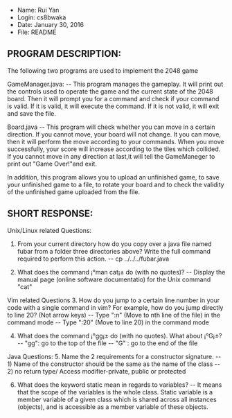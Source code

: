 
 *  Name: Rui Yan
 *  Login: cs8bwaka
 *  Date: January 30, 2016
 *  File: README
 

PROGRAM DESCRIPTION:
-------------------------------------------------------------------------------
The following two programs are used to implement the 2048 game

GameManager.java:
-- This program manages the gameplay. It will print out the controls 
   used to operate the game and the current state of the 2048 board.
   Then it will prompt you for a command and check if your command 
   is valid. If it is valid, it will execute the command.
   If it is not valid, it will exit and save the file.

Board.java
-- This program will check whether you can move in a certain direction.
   If you cannot move, your board will not change. It you can move, then
   it will perform the move according to your commands. When you move 
   successfully, your score will increase according to the tiles which 
   collided. If you cannot move in any direction at last,it will tell 
   the GameManeger to print out "Game Over!"and exit. 
   
   In addition, this program allows you to upload an unfinished game, 
   to save your unfinished game to a file, to rotate your board and 
   to check the validity of the unfinished game uploaded from the file.  
   
SHORT RESPONSE:
-------------------------------------------------------------------------------
Unix/Linux related Questions:
1. From your current directory how do you copy over a java file named fubar 
   from a folder three directories above? Write the full command required to 
   perform this action. 
-- cp ../../../fubar.java

2. What does the command ¡°man cat¡± do (with no quotes)? 
-- Display the manual page (online software documentatio) for the Unix 
   command "cat"

Vim related Questions
3. How do you jump to a certain line number in your code with a single command 
   in vim? For example, how do you jump directly to line 20? (Not arrow keys)
-- Type ":n" (Move to nth line of the file) in the command mode
-- Type ":20" (Move to line 20) in the command mode

4. What does the command ¡°gg¡± do (with no quotes). What about ¡°G¡±?
-- "gg": go to the top of the file
-- "G" : go to the end of the file

Java Questions:
5. Name the 2 requirements for a constructor signature. 
-- 1) Name of the constructor should be the same as the name of the class 
-- 2) no return type/ Access modifier-private, public or protected

6. What does the keyword static mean in regards to variables?
-- It means that the scope of the variables is the whole class. 
   Static variable is a member variable of a given class which is
   shared across all instances (objects), and is accessible as a 
   member variable of these objects.


